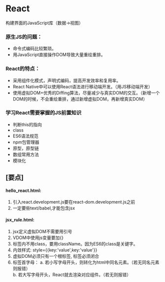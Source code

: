 # React

构建界面的JavaScript库（数据->视图）

### 原生JS的问题： 
* 命令式编码比较繁琐。
* 用JavaScript直接操作DOM导致大量重绘重排。

### React的特点： 
* 采用组件化模式，声明式编码，提高开发效率和复用率。
* React Native中可以使用React语法进行移动端开发。（用JS移动端开发）
* 使用虚拟DOM+优秀的Diffing算法，尽量减少与真实DOM的交互。（新增一个DOM的时候，不会重绘重排，通过新增虚拟DOM，再新增真实DOM）

### 学习React需要掌握的JS前置知识
* 判断this的指向
* class
* ES6语法规范
* npm包管理器
* 原型，原型链
* 数组常用方法
* 模块化

## [要点]
#### hello_react.html:
1. 引入react.development.js要在react-dom.development.js之前
2. 一定要些text/babel,才能包含jsx

#### jsx_rule.html:
1. jsx定义虚拟DOM不需要用引号
2. VDOM中使用js变量要加{}
3. 标签内不用class，要用className。因为ES6的class是关键字。
4. 内敛样式: style={{key:'value',key:'value'}}
5. 虚拟DOM必须只有一个根标签, 标签必须闭合
6. 标签首字母：
      a. 若小写字母开头，则转化为html中同名元素。（若无同名元素则报错）  
      b. 若大写字母开头，React就去渲染对应组件。（若无则报错）  

